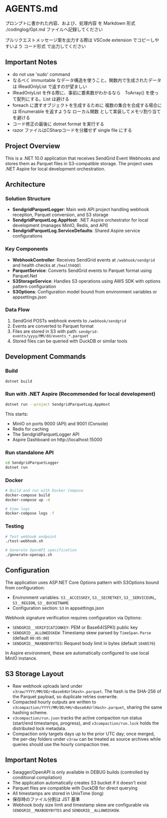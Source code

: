 # AGENTS.md

プロンプトに書かれた内容、および、処理内容 を Markdown 形式 ./codinglog/Gpt<yyyyMMddHHmm>.md ファイルへ記録してください

プルリクエストメッセージ案を出力する際は VSCode extension でコピーしやすいよう コード形式 で出力してください

## Important Notes

- do not use 'sudo' command
- なるべく immuntable なデータ構造を使うこと。関数内で生成されたデータは IReadOnlyList<T> で返すのが望ましい
- IReadOnlyList<T> を作る際に、事前に要素数がわかるなら　ToArray() を使って配列にする。List<T> は避ける
- foreach に渡すオブジェクトを生成するために 複数の集合を合成する場合には IEnumerable<T> を返すような ローカル関数 として実装してメモリ割り当てを避ける
- コード修正の最後に dotnet format を実行する
- razor ファイルはCSharpコードを分離せず single file にする

## Project Overview

This is a .NET 10.0 application that receives SendGrid Event Webhooks and stores them as Parquet files in S3-compatible storage. The project uses .NET Aspire for local development orchestration.

## Architecture

### Solution Structure
- **SendgridParquetLogger**: Main web API project handling webhook reception, Parquet conversion, and S3 storage
- **SendgridParquetLog.AppHost**: .NET Aspire orchestrator for local development (manages MinIO, Redis, and API)
- **SendgridParquetLog.ServiceDefaults**: Shared Aspire service configurations

### Key Components
- **WebhookController**: Receives SendGrid events at `/webhook/sendgrid` and health checks at `/health6QQl`
- **ParquetService**: Converts SendGrid events to Parquet format using Parquet.Net
- **S3StorageService**: Handles S3 operations using AWS SDK with options pattern configuration
- **S3Options**: Configuration model bound from environment variables or appsettings.json

### Data Flow
1. SendGrid POSTs webhook events to `/webhook/sendgrid`
2. Events are converted to Parquet format
3. Files are stored in S3 with path: `sendgrid-events/yyyy/MM/dd/events_*.parquet`
4. Stored files can be queried with DuckDB or similar tools

## Development Commands

### Build
```bash
dotnet build
```

### Run with .NET Aspire (Recommended for local development)
```bash
dotnet run --project SendgridParquetLog.AppHost
```
This starts:
- MinIO on ports 9000 (API) and 9001 (Console)
- Redis for caching
- The SendgridParquetLogger API
- Aspire Dashboard on http://localhost:15000

### Run standalone API
```bash
cd SendgridParquetLogger
dotnet run
```

### Docker
```bash
# Build and run with Docker Compose
docker-compose build
docker-compose up -d

# View logs
docker-compose logs -f
```

### Testing
```bash
# Test webhook endpoint
./test-webhook.sh

# Generate OpenAPI specification
./generate-openapi.sh
```

## Configuration

The application uses ASP.NET Core Options pattern with S3Options bound from configuration:
- Environment variables: `S3__ACCESSKEY`, `S3__SECRETKEY`, `S3__SERVICEURL`, `S3__REGION`, `S3__BUCKETNAME`
- Configuration section: `S3` in appsettings.json

Webhook signature verification requires configuration via Options:
- `SENDGRID__VERIFICATIONKEY`: PEM or Base64(SPKI) public key
- `SENDGRID__ALLOWEDSKEW`: Timestamp skew parsed by `TimeSpan.Parse` (default `00:05:00`)
- `SENDGRID__MAXBODYBYTES`: Request body limit in bytes (default `1048576`)

In Aspire environment, these are automatically configured to use local MinIO instance.

## S3 Storage Layout

- Raw webhook uploads land under `v3raw/YYYY/MM/DD/<Base64UrlHash>.parquet`. The hash is the SHA-256 of the Parquet payload, so duplicate retries overwrite.
- Compacted hourly outputs are written to `v3compaction/YYYY/MM/DD/HH/<Base64UrlHash>.parquet`, sharing the same hashing scheme.
- `v3compaction/run.json` tracks the active compaction run status (start/end timestamps, progress), and `v3compaction/run.lock` holds the distributed lock metadata.
- Compaction only targets days up to the prior UTC day; once merged, the per-day folders under `v3raw` can be treated as source archives while queries should use the hourly compaction tree.

## Important Notes

- Swagger/OpenAPI is only available in DEBUG builds (controlled by conditional compilation)
- The application automatically creates S3 bucket if it doesn't exist
- Parquet files are compatible with DuckDB for direct querying
- All timestamps are stored in UnixTime (long)
- 保存時のファイル分割は JST 基準
- Webhook body size limit and timestamp skew are configurable via `SENDGRID__MAXBODYBYTES` and `SENDGRID__ALLOWEDSKEW`.

